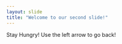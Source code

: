 ```yaml
---
layout: slide
title: "Welcome to our second slide!"
---
```

Stay Hungry!
Use the left arrow to go back!
